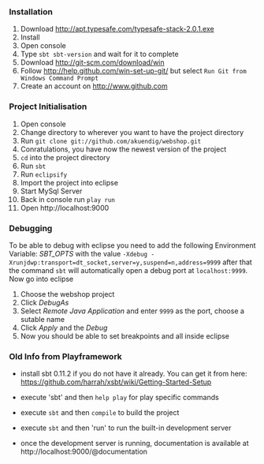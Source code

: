 ### Installation

1. Download http://apt.typesafe.com/typesafe-stack-2.0.1.exe
2. Install
3. Open console
4. Type ```sbt sbt-version``` and wait for it to complete
5. Download http://git-scm.com/download/win
6. Follow http://help.github.com/win-set-up-git/ but select `Run Git from Windows Command Prompt`
7. Create an account on http://www.github.com

### Project Initialisation

1. Open console
2. Change directory to wherever you want to have the project directory
3. Run `git clone git://github.com/akuendig/webshop.git`
4. Conratulations, you have now the newest version of the project
5. `cd` into the project directory
6. Run `sbt`
7. Run `eclipsify`
8. Import the project into eclipse
9. Start MySql Server
10. Back in console run `play run`
11. Open http://localhost:9000

### Debugging

To be able to debug with eclipse you need to add the following Environment Variable:
*SBT_OPTS* with the value `-Xdebug -Xrunjdwp:transport=dt_socket,server=y,suspend=n,address=9999`
after that the command `sbt` will automatically open a debug port at `localhost:9999`.
Now go into eclipse

1. Choose the webshop project
2. Click *DebugAs*
3. Select *Remote Java Application* and enter `9999` as the port, choose a sutable name
4. Click *Apply* and the *Debug*
5. Now you should be able to set breakpoints and all inside eclipse

### Old Info from Playframework

* install sbt 0.11.2  if you do not have it already. You can get it from here: https://github.com/harrah/xsbt/wiki/Getting-Started-Setup

* execute 'sbt' and then `help play` for play specific commands

* execute `sbt` and then `compile` to build the project

* execute `sbt` and then 'run' to run the built-in development server

* once the development server is running, documentation is available at http://localhost:9000/@documentation




